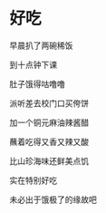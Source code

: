    

# 好吃

早晨扒了两碗稀饭

到十点钟下课

肚子饿得咕噜噜

派听差去校门口买侉饼

加一个铜元麻油辣酱醋

蘸着吃得又香又辣又酸

比山珍海味还鲜美点饥

实在特别好吃

未必出于饿极了的缘故吧